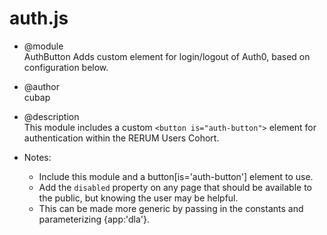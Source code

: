 # auth.js

* @module  
AuthButton Adds custom element for login/logout of Auth0, based on configuration below.
* @author  
cubap
 
* @description  
This module includes a custom `<button is="auth-button">` element for authentication within 
 the RERUM Users Cohort.
* Notes: 
  - Include this module and a button[is='auth-button'] element to use. 
  - Add the `disabled` property on any page that should be available to the public, but knowing the user may be helpful.
  - This can be made more generic by passing in the constants and parameterizing {app:'dla'}.
